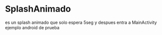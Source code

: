 # SplashAnimado

es un splash animado que solo espera 5seg y despues entra a MainActivity 
ejemplo android de prueba
